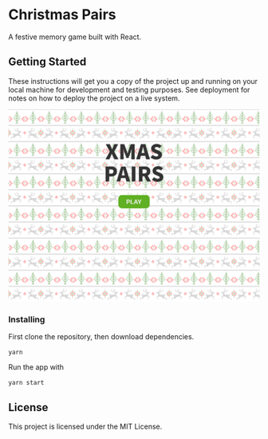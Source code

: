 
# Christmas Pairs

A festive memory game built with React.

## Getting Started

These instructions will get you a copy of the project up and running on your local machine for development and testing purposes. See deployment for notes on how to deploy the project on a live system.

![N|Solid](screenshots/home.png)


### Installing

First clone the repository, then download dependencies.

```
yarn
```

Run the app with

```
yarn start
```


## License

This project is licensed under the MIT License.
